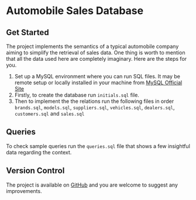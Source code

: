 # Automobile Sales Database
## Get Started
The project implements the semantics of a typical automobile company aiming to simplify the retrieval of sales data. One thing is worth to mention that all the data used here are completely imaginary. Here are the steps for you.
1. Set up a MySQL environment where you can run SQL files. It may be remote setup or locally installed in your machine from [MySQL Official Site](https://www.mysql.com/downloads/)
2. Firstly, to create the database run `initials.sql` file.
3. Then to implement the the relations run the following files in order `brands.sql`, `models.sql`, `suppliers.sql`, `vehicles.sql`, `dealers.sql`, `customers.sql` and `sales.sql`
## Queries
To check sample queries run the `queries.sql` file that shows a few insightful data regarding the context. 
## Version Control
The project is available on [GitHub](https://github.com/souviks22/automobile-sales.git) and you are welcome to suggest any improvements.
